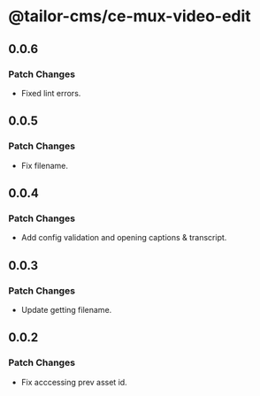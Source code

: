 # @tailor-cms/ce-mux-video-edit

## 0.0.6

### Patch Changes

- Fixed lint errors.

## 0.0.5

### Patch Changes

- Fix filename.

## 0.0.4

### Patch Changes

- Add config validation and opening captions & transcript.

## 0.0.3

### Patch Changes

- Update getting filename.

## 0.0.2

### Patch Changes

- Fix acccessing prev asset id.
